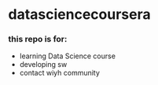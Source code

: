 # datasciencecoursera
### this repo is for:
* learning Data Science course
* developing sw
* contact wiyh community 
